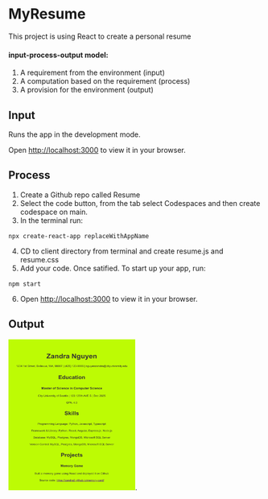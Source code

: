 # MyResume
This project is using React to create a personal resume

#### input-process-output model:
1. A requirement from the environment (input)
2. A computation based on the requirement (process)
3. A provision for the environment (output)

## Input
Runs the app in the development mode.

Open [http://localhost:3000](http://localhost:3000) to view it in your browser.


## Process
1. Create a Github repo called Resume
2. Select the code button, from the tab select Codespaces and then create codespace on main.
3. In the terminal run:
```
npx create-react-app replaceWithAppName
```
4. CD to client directory from terminal and create resume.js and resume.css
5. Add your code. Once satified. To start up your app, run:
```
npm start
```
6. Open [http://localhost:3000](http://localhost:3000) to view it in your browser. 

## Output
<img src="./client/resume.png" alt="resume" width="252" height="300">.
